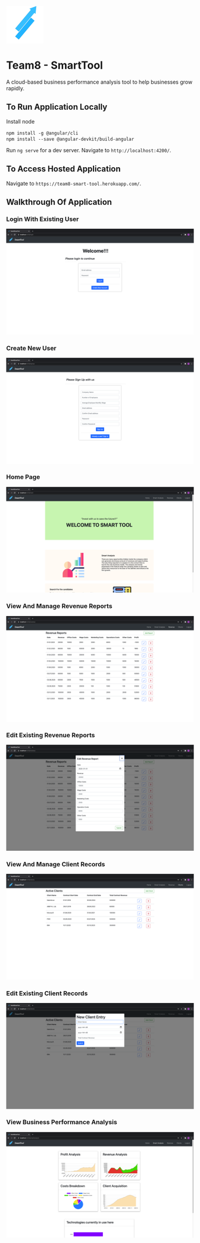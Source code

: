 ![Logo](/assets/smarttool_logo_small.png)
# Team8 - SmartTool
A cloud-based business performance analysis tool to help businesses grow rapidly.

## To Run Application Locally

Install node
```
npm install -g @angular/cli
npm install --save @angular-devkit/build-angular
```

Run `ng serve` for a dev server. Navigate to `http://localhost:4200/`.

## To Access Hosted Application
Navigate to `https://team8-smart-tool.herokuapp.com/`.

## Walkthrough Of Application

### Login With Existing User
![1](/assets/readme/1.png)

### Create New User
![2](/assets/readme/2.png)

### Home Page
![3](/assets/readme/3.png)

### View And Manage Revenue Reports
![4](/assets/readme/4.png)

### Edit Existing Revenue Reports
![4a](/assets/readme/4a.png)

### View And Manage Client Records
![5](/assets/readme/5.png)

### Edit Existing Client Records
![5a](/assets/readme/5a.png)

### View Business Performance Analysis
![6](/assets/readme/6.png)
